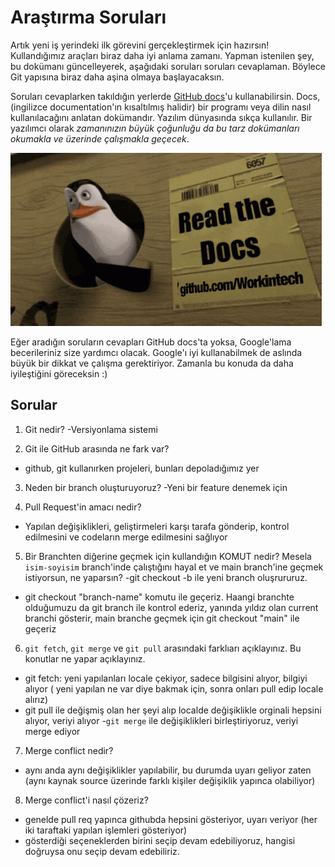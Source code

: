 # Araştırma Soruları

Artık yeni iş yerindeki ilk görevini gerçekleştirmek için hazırsın! Kullandığımız araçları biraz daha iyi anlama zamanı. Yapman istenilen şey, bu dokümanı güncelleyerek, aşağıdaki soruları soruları cevaplaman. Böylece Git yapısına biraz daha aşina olmaya başlayacaksın.

Soruları cevaplarken takıldığın yerlerde [GitHub docs](https://docs.github.com/en)'u kullanabilirsin. Docs, (ingilizce documentation'ın kısaltılmış halidir) bir programı veya dilin nasıl kullanılacağını anlatan dokümandır. Yazılım dünyasında sıkça kullanılır. Bir yazılımcı olarak _zamanınızın büyük çoğunluğu da bu tarz dokümanları okumakla ve üzerinde çalışmakla geçecek_.

![READ THE DOCS](https://github.com/Workintech/FSWeb-S1G1-Projesi-Web-Development-Projesi-icin-Git/blob/main/read-the-docs-wit.gif?raw=true)

Eğer aradığın soruların cevapları GitHub docs'ta yoksa, Google'lama becerileriniz size yardımcı olacak. Google'ı iyi kullanabilmek de aslında büyük bir dikkat ve çalışma gerektiriyor. Zamanla bu konuda da daha iyileştiğini göreceksin :)

## Sorular

1. Git nedir?
-Versiyonlama sistemi

2. Git ile GitHub arasında ne fark var?
- github, git kullanırken projeleri, bunları depoladığımız yer

3. Neden bir branch oluşturuyoruz?
-Yeni bir feature denemek için

4. Pull Request'in amacı nedir?
- Yapılan değişiklikleri, geliştirmeleri karşı tarafa gönderip, kontrol edilmesini ve codeların merge edilmesini sağlıyor

5. Bir Branchten diğerine geçmek için kullandığın KOMUT nedir? Mesela `isim-soyisim` branch'inde çalıştığını hayal et ve main branch'ine geçmek istiyorsun, ne yaparsın? -git checkout -b ile yeni branch oluşrururuz.
- git checkout "branch-name" komutu ile geçeriz. Haangi branchte olduğumuzu da git branch ile kontrol ederiz, yanında yıldız olan current branchi gösterir, main branche geçmek için git checkout "main" ile geçeriz

6. `git fetch`, `git merge` ve `git pull` arasındaki farklıarı açıklayınız. Bu konutlar ne yapar açıklayınız.
- git fetch: yeni yapılanları locale çekiyor, sadece bilgisini alıyor, bilgiyi alıyor ( yeni yapılan ne var diye bakmak için, sonra onları pull edip locale alırız)
- git pull ile değişmiş olan her şeyi alıp localde değişiklikle orginali hepsini alıyor, veriyi alıyor
-`git merge` ile değişiklikleri birleştiriyoruz, veriyi merge ediyor

7. Merge conflict nedir?
- aynı anda aynı değişiklikler yapılabilir, bu durumda uyarı geliyor zaten (aynı kaynak source üzerinde farklı kişiler değişiklik yapınca olabiliyor)

8. Merge conflict'i nasıl çözeriz?
- genelde pull req yapınca githubda hepsini gösteriyor, uyarı veriyor (her iki taraftaki yapılan işlemleri gösteriyor)
- gösterdiği seçeneklerden birini seçip devam edebiliyoruz, hangisi doğruysa onu seçip devam edebiliriz.